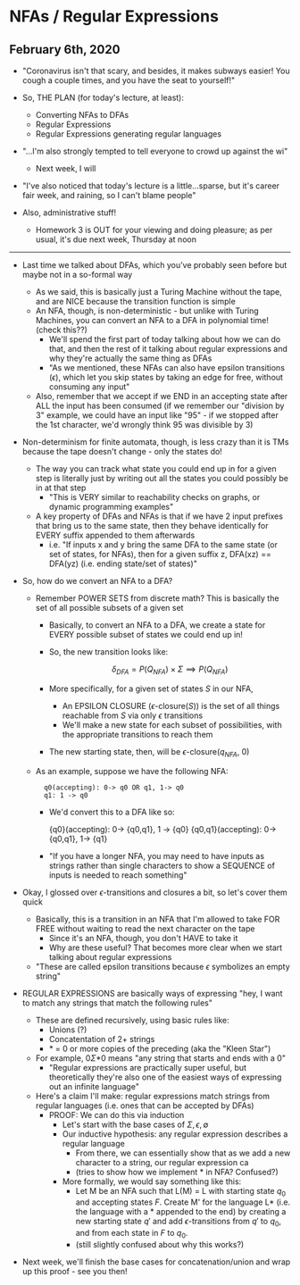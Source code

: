 # NFAs / Regular Expressions

## February 6th, 2020

- "Coronavirus isn't that scary, and besides, it makes subways easier! You cough a couple times, and you have the seat to yourself!"
- So, THE PLAN (for today's lecture, at least):
    - Converting NFAs to DFAs
    - Regular Expressions
    - Regular Expressions generating regular languages
- "...I'm also strongly tempted to tell everyone to crowd up against the wi"
    - Next week, I will

- "I've also noticed that today's lecture is a little...sparse, but it's career fair week, and raining, so I can't blame people"

- Also, administrative stuff!
    - Homework 3 is OUT for your viewing and doing pleasure; as per usual, it's due next week, Thursday at noon
--------------------------------------------------------------------------------

- Last time we talked about DFAs, which you've probably seen before but maybe not in a so-formal way
    - As we said, this is basically just a Turing Machine without the tape, and are NICE because the transition function is simple
    - An NFA, though, is non-deterministic - but unlike with Turing Machines, you can convert an NFA to a DFA in polynomial time! (check this??)
        - We'll spend the first part of today talking about how we can do that, and then the rest of it talking about regular expressions and why they're actually the same thing as DFAs
        - "As we mentioned, these NFAs can also have epsilon transitions ($\epsilon$), which let you skip states by taking an edge for free, without consuming any input"
    - Also, remember that we accept if we END in an accepting state after ALL the input has been consumed (if we remember our "division by 3" example, we could have an input like "95" - if we stopped after the 1st character, we'd wrongly think 95 was divisible by 3)

- Non-determinism for finite automata, though, is less crazy than it is TMs because the tape doesn't change - only the states do!
    - The way you can track what state you could end up in for a given step is literally just by writing out all the states you could possibly be in at that step
        - "This is VERY similar to reachability checks on graphs, or dynamic programming examples"
    - A key property of DFAs and NFAs is that if we have 2 input prefixes that bring us to the same state, then they behave identically for EVERY suffix appended to them afterwards
        - i.e. "If inputs x and y bring the same DFA to the same state (or set of states, for NFAs), then for a given suffix z, DFA(xz) == DFA(yz) (i.e. ending state/set of states)"

- So, how do we convert an NFA to a DFA?
    - Remember POWER SETS from discrete math? This is basically the set of all possible subsets of a given set
        - Basically, to convert an NFA to a DFA, we create a state for EVERY possible subset of states we could end up in!
        - So, the new transition looks like:

            $$
            \delta_{DFA} = P(Q_{NFA}) \times \Sigma \implies P(Q_{NFA})
            $$

        - More specifically, for a given set of states $S$ in our NFA,
            - An EPSILON CLOSURE ($\epsilon$-closure($S$)) is the set of all things reachable from $S$ via only $\epsilon$ transitions
            - We'll make a new state for each subset of possibilities, with the appropriate transitions to reach them
        - The new starting state, then, will be $\epsilon$-closure($q_{NFA}$, 0)
    - As an example, suppose we have the following NFA:

            q0(accepting): 0-> q0 OR q1, 1-> q0
            q1: 1 -> q0

        - We'd convert this to a DFA like so:

            {q0}(accepting): 0-> {q0,q1}, 1 -> {q0}
            {q0,q1}(accepting): 0-> {q0,q1}, 1-> {q1}

        - "If you have a longer NFA, you may need to have inputs as strings rather than single characters to show a SEQUENCE of inputs is needed to reach something"

- Okay, I glossed over $\epsilon$-transitions and closures a bit, so let's cover them quick
    - Basically, this is a transition in an NFA that I'm allowed to take FOR FREE without waiting to read the next character on the tape
        - Since it's an NFA, though, you don't HAVE to take it
        - Why are these useful? That becomes more clear when we start talking about regular expressions
    - "These are called epsilon transitions because $\epsilon$ symbolizes an empty string"

- REGULAR EXPRESSIONS are basically ways of expressing "hey, I want to match any strings that match the following rules"
    - These are defined recursively, using basic rules like:
        - Unions (?)
        - Concatentation of 2+ strings
        - \* = 0 or more copies of the preceding (aka the "Kleen Star")
    - For example, 0$\Sigma$*0 means "any string that starts and ends with a 0"
        - "Regular expressions are practically super useful, but theoretically they're also one of the easiest ways of expressing out an infinite language"
    - Here's a claim I'll make: regular expressions match strings from regular languages (i.e. ones that can be accepted by DFAs)
        - PROOF: We can do this via induction
            - Let's start with the base cases of $\Sigma, \epsilon, \emptyset$
            - Our inductive hypothesis: any regular expression describes a regular language
                - From there, we can essentially show that as we add a new character to a string, our regular expression ca
                - (tries to show how we implement * in NFA? Confused?)
            - More formally, we would say something like this:
                - Let M be an NFA such that L(M) = L with starting state $q_0$ and accepting states $F$. Create M' for the language L* (i.e. the language with a * appended to the end) by creating a new starting state $q'$ and add $\epsilon$-transitions from $q'$ to $q_0$, and from each state in $F$ to $q_0$.
                - (still slightly confused about why this works?)

- Next week, we'll finish the base cases for concatenation/union and wrap up this proof - see you then!